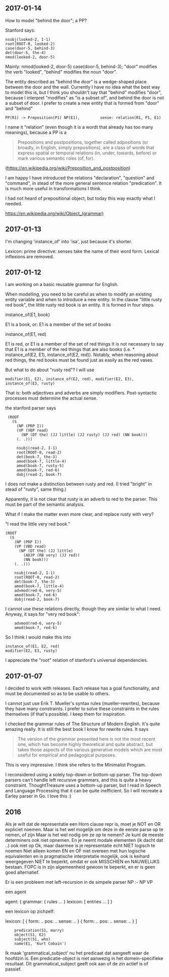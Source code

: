 
## 2017-01-14

How to model "behind the door"; a PP?

Stanford says:

```
nsubj(looked-2, I-1)
root(ROOT-0, looked-2)
case(door-5, behind-3)
det(door-5, the-4)
nmod(looked-2, door-5)
```

Mainly: nmod(looked-2, door-5) case(door-5, behind-3); "door" modifies the verb "looked", "behind" modifies the noun "door".

The entity described as "behind the door" is a wedge-shaped place between the door and the wall. Currently I have no idea what the best way to model this is, but I think you shouldn't say that "behind" modifies "door", because I interpret "modifies" as "is a subset of", and behind the door is not a subset of door. I prefer to create a new entity that is formed from "door" and "behind"

```
PP(R1) -> Preposition(P1) NP(E1),         sense: relation(R1, P1, E1)

```

I name it "relation" (even though it is a wordt that already has too many meanings), because a PP is a 

> Prepositions and postpositions, together called adpositions (or broadly, in English, simply prepositions), are a class of words that express spatial or temporal relations (in, under, towards, before) or mark various semantic roles (of, for).

(https://en.wikipedia.org/wiki/Preposition_and_postposition)

I am happy I have introduced the relations "declaration", "question" and "command", in stead of the more general sentence relation "predication". It is much more useful in transformations I think.

I had not heard of prepositional object, but today this way exactly what I needed.

https://en.wikipedia.org/wiki/Object_(grammar)

## 2017-01-13

I'm changing 'instance_of' into 'isa', just because it's shorter.

Lexicon: prime directive: senses take the name of their word form. Lexical inflexions are removed.

## 2017-01-12

I am working on a basic reusable grammar for English.

When modelling, you need to be careful as when to modify an existing entity variable and when to introduce a new entity.
In the clause "little rusty red book", the little rusty red book is an entity. It is formed in four steps.

instance_of(E1, book)

E1 is a book, or: E1 is a member of the set of books

instance_of(E1, red)

E1 is red, or E1 is a member of the set of red things
It is not necessary to say that E1 is a member of the red things that are also books (i.e. * instance_of(E2, E1), instance_of(E2, red)). Notably, when reasoning about red things, the red books must be found just as easily as the red vases.

But what to do about "rusty red"? I will use

```
modifier(E1, E2), instance_of(E2, red), modifier(E2, E3), instance_of(E3, rusty)
```

That is: both adjectives and adverbs are simply modifiers. Post-syntactic processes must determine the actual sense.

the stanford parser says

```
 (ROOT
   (S
     (NP (PRP I))
     (VP (VBP read)
       (NP (DT the) (JJ little) (JJ rusty) (JJ red) (NN book)))
     (. .)))

     nsubj(read-2, I-1)
     root(ROOT-0, read-2)
     det(book-7, the-3)
     amod(book-7, little-4)
     amod(book-7, rusty-5)
     amod(book-7, red-6)
     dobj(read-2, book-7)
```

I does not make a distinction between rusty and red. (I tried "bright" in stead of "rusty", same thing.)

Apparently, it is not clear that rusty is an adverb to red to the parser. This must be part of the semantic analysis.

What if I make the matter even more clear, and replace rusty with very?

"I read the little very red book."

```
(ROOT
  (S
    (NP (PRP I))
    (VP (VBD read)
      (NP (DT the) (JJ little)
        (ADJP (RB very) (JJ red))
        (NN book)))
    (. .)))
    
    nsubj(read-2, I-1)
    root(ROOT-0, read-2)
    det(book-7, the-3)
    amod(book-7, little-4)
    advmod(red-6, very-5)
    amod(book-7, red-6)
    dobj(read-2, book-7)
```

I cannot use these relations directly, though they are similar to what I need. Anyway, it says for "very red book":

```
    advmod(red-6, very-5)
    amod(book-7, red-6)
```

So I think I would make this into

```
instance_of(E1, E2, red)
modifier(E2, E3, rusty)
```

I appreciate the "root" relation of stanford's universal dependencies.

## 2017-01-07

I decided to work with releases. Each release has a goal functionality, and must be documented so as to be usable to others.

I cannot just use Erik T. Mueller's syntax rules (mueller-rewrites), because they have many constraints. I prefer to solve these constraints in the rules themselves (if that's possible). I keep them for inspiration.

I checked the grammar rules of The Structure of Modern English. It's quite amazing really. It is still the best book I know for rewrite rules. It says

>The version of the grammar presented here is not the most recent one, which has become highly theoretical and quite abstract, but takes those aspects of the various generative models which are most useful for empirical and pedagogical purposes.

This is very impressive. I think she refers to the Minimalist Program.

I reconsidered using a solely top-down or bottom-up parser. The top-down parsers can't handle left recursive grammars, and this is quite a heavy constraint. ThoughtTreasure uses a bottom-up parser, but I read in Speech and Language Processing that it can be quite inefficient. So I will recreate a Earley parser in Go. I love this :)

## 2016

Als je wilt dat de representatie een Horn clause repr is, moet je NOT en OR expliciet noemen.
Maar is het wel mogelijk om deze in de eerste parse op te nemen, of zijn
Maar is het wel nodig om ze op te nemen? Je kunt de meeste determiners ook niet opnemen.
En je neemt modale elementen (ik dacht dat ..) ook niet op
Ok, maar daarmee is je representatie echt NIET logisch te noemen
Niet alleen komen EN en OF niet overeen met hun logische equivalenten en is pragmatische interpretatie mogelijk,
    ook is keihard weergegeven NIET te beperkt, omdat er ook MISSCHIEN en NAUWELIJKS bestaan.
FOPC is in zijn algemeenheid gewoon te beperkt, en er is geen goed alternatief.

Er is een probleem met left-recursion in de simpele parser NP :- NP VP

een agent

agent: {
    grammar: {
        rules ...
    }
    lexicon: [
        entries ...
    ]
}

een lexicon op zichzelf:

lexicon: [
    {
        form: ..
        pos: ..
        sense: ..
    }
    {
        form: ..
        pos: ..
        sense: ..
    }
]




		predication(S1, marry)
		object(S1, E2)
		subject(S1, who)
		name(E1, 'Kurt Cobain')

Ik maak 'grammatical_subject' nu het predicaat dat aangeeft waar de hoofdzin is. Een predicatie-object is niet aanwezig in het domein-specifieke resultaat. 
Dit grammatical_subject geeft ook aan of de zin actief is of passief.
